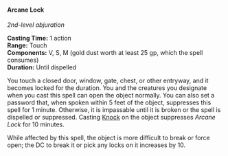 #### Arcane Lock
<!-- markdownlint-disable link-image-reference-definitions -->
[_metadata_:spell_school]:- "abjuration"
[_metadata_:spell_level]:- "2"
[_metadata_:casting_time_amount]:- "1"
[_metadata_:casting_time_unit]:- "action"
[_metadata_:ritual]:- "false"
[_metadata_:range]:- "Touch"
[_metadata_:target]:- "1 closed door, window, gate, chest, or other entryway"
[_metadata_:components_verbal]:- "true"
[_metadata_:components_somatic]:- "true"
[_metadata_:components_material]:- "true"
[_metadata_:components_material_description]:- "gold dust worth at least 25 gp, which the spell consumes"
[_metadata_:components_material_cost]:- "25 gp"
[_metadata_:concentration]:- "false"
[_metadata_:duration]:- "Until dispelled"
[_metadata_:compared_to_wotc_srd]:- "mechanics_same_wording_different"
[_metadata_:compared_to_a5e_srd]:- "mechanics_different_wording_different"
<!-- markdownlint-disable-next-line no-emphasis-as-heading -->
_2nd-level abjuration_

**Casting Time:** 1 action \
**Range:** Touch \
**Components:** V, S, M (gold dust worth at least 25 gp, which the spell consumes) \
**Duration:** Until dispelled

You touch a closed door, window, gate, chest, or other entryway, and it becomes locked for the duration.
You and the creatures you designate when you cast this spell can open the object normally.
You can also set a password that, when spoken within 5 feet of the object, suppresses this spell for 1 minute.
Otherwise, it is impassable until it is broken or the spell is dispelled or suppressed.
Casting [Knock](#Knock_knock) on the object suppresses _Arcane Lock_ for 10 minutes.

While affected by this spell, the object is more difficult to break or force open; the DC to break it or pick any locks on it increases by 10.
